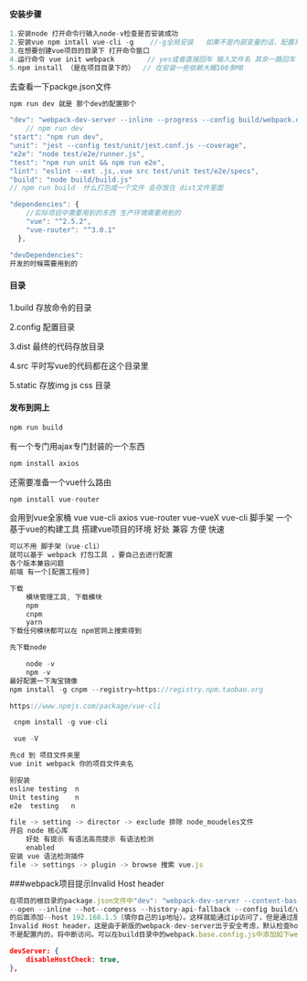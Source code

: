 #### 安装步骤

```js
1.安装node 打开命令行输入node-v检查是否安装成功
2.安装vue npm intall vue-cli -g  	 //-g全局安装   如果不是内部变量的话，配置系统变量Path
3.在想要创建vue项目的目录下 打开命令窗口 
4.运行命令 vue init webpack        // yes或者直接回车 输入文件名 其余一路回车
5.npm install （是在项目目录下的）  // 在安装一些依赖大概100多MB
```

去查看一下packge.json文件

```js
npm run dev 就是 那个dev的配置那个
```

```js
"dev": "webpack-dev-server --inline --progress --config build/webpack.dev.conf.js",
    // npm run dev
"start": "npm run dev",
"unit": "jest --config test/unit/jest.conf.js --coverage",
"e2e": "node test/e2e/runner.js",
"test": "npm run unit && npm run e2e",
"lint": "eslint --ext .js,.vue src test/unit test/e2e/specs",
"build": "node build/build.js"
// npm run build  什么打包成一个文件 会存放在 dist文件里面
```

```js
"dependencies": {
    //实际项目中需要用到的东西 生产环境需要用到的
    "vue": "^2.5.2",
    "vue-router": "^3.0.1"
  },
```

```js
"devDependencies":
开发的时候需要用到的
```

#### 目录

1.build 存放命令的目录

2.config 配置目录

3.dist 最终的代码存放目录

4.src 平时写vue的代码都在这个目录里

5.static 存放img js css 目录

#### 发布到网上

```js
npm run build
```



有一个专门用ajax专门封装的一个东西

```js
npm install axios
```

还需要准备一个vue什么路由

```js
npm install vue-router
```







会用到vue全家桶
 vue vue-cli axios vue-router vue-vueX
 vue-cli
    脚手架
        一个基于vue的构建工具
        搭建vue项目的环境
    好处
        兼容
        方便
        快速

```js
可以不用 脚手架（vue-cli）
就可以基于 webpack 打包工具 ，要自己去进行配置
各个版本兼容问题
前端 有一个[配置工程师]

下载
    模块管理工具, 下载模块
    npm
    cnpm
    yarn
下载任何模块都可以在 npm官网上搜索得到

先下载node

    node -v
    npm -v
最好配置一下淘宝镜像
npm install -g cnpm --registry=https://registry.npm.taobao.org
```



```js
https://www.npmjs.com/package/vue-cli

 cnpm install -g vue-cli

 vue -V

先cd 到 项目文件夹里
vue init webpack 你的项目文件夹名
```



```js
别安装
esline testing  n
Unit testing	n
e2e  testing   n
```



```js
file -> setting -> director -> exclude 排除 node_moudeles文件
开启 node 核心库
    好处 有提示 有语法高亮提示 有语法检测
    enabled
安装 vue 语法检测插件
file -> settings -> plugin -> browse 搜索 vue.js
```



###webpack项目提示Invalid Host header

```js
在项目的根目录的package.json文件中"dev": "webpack-dev-server --content-base ./ 
--open --inline --hot--compress --history-api-fallback --config build/webpack.dev.config.js"
的后面添加--host 192.168.1.5（填你自己的ip地址）。这样就能通过ip访问了，但是通过服务器域名访问时还是显示
Invalid Host header，这是由于新版的webpack-dev-server出于安全考虑，默认检查hostname，如果hostname
不是配置内的，将中断访问。可以在build目录中的webpack.base.config.js中添加如下webpack-dev-server配置：
```

```json
devServer: {
    disableHostCheck: true,
},
```

